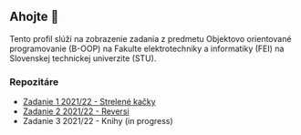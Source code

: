 ## Ahojte 👋
Tento profil slúži na zobrazenie zadania z predmetu Objektovo orientované programovanie (B-OOP) na Fakulte elektrotechniky 
a informatiky (FEI) na Slovenskej technickej univerzite (STU).
### Repozitáre 

- [Zadanie 1 2021/22 - Strelené kačky](https://github.com/Interes-Group/zadanie-1-strelene-kacky-rajszabi)
- [Zadanie 2 2021/22 - Reversi](https://github.com/Interes-Group/zadanie-2-reversi-rajszabi)
- Zadanie 3 2021/22 - Knihy  (in progress)

<!---
rajszabi/rajszabi is a ✨ special ✨ repository because its `README.md` (this file) appears on your GitHub profile.
You can click the Preview link to take a look at your changes.
--->
